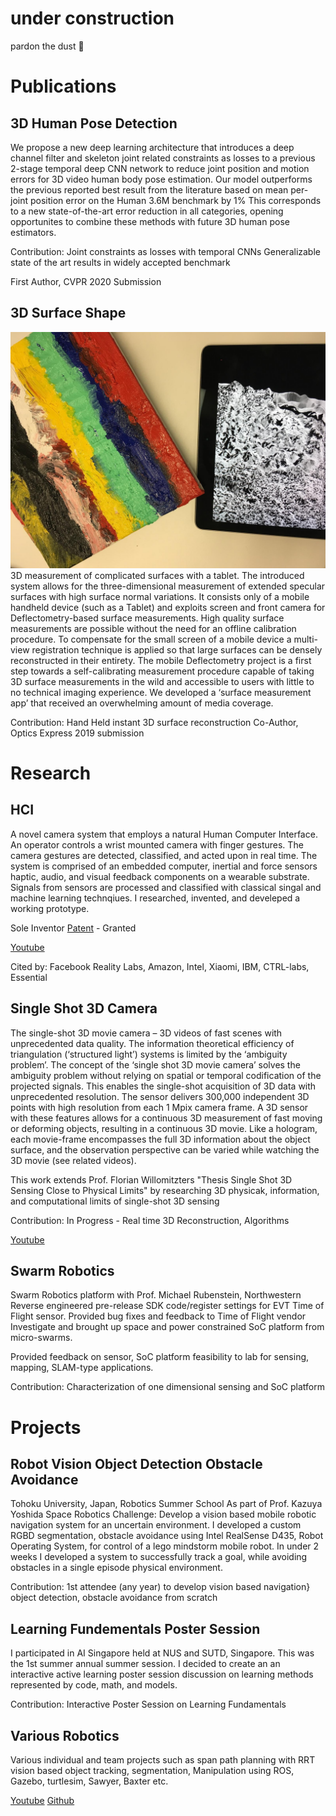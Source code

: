 # under construction 
pardon the dust 🐺

# Publications

## 3D Human Pose Detection
We propose a new deep learning architecture that introduces a deep channel filter 
and skeleton joint related constraints as losses to a previous 2-stage temporal 
deep CNN network to reduce joint position and motion errors for 3D 
video human body pose estimation. Our model outperforms the previous reported best 
result from the literature based on mean per-joint position error on the Human 3.6M 
benchmark by 1% This corresponds to a new state-of-the-art error reduction in all
categories, opening opportunites to combine these methods with future 3D human pose 
 estimators.

Contribution: Joint constraints as losses with temporal CNNs
Generalizable state of the art results in widely accepted benchmark

First Author, CVPR 2020 Submission

## 3D Surface Shape
![Painting](w19.jpg)
3D measurement of complicated surfaces with a tablet.
The introduced system allows for the three-dimensional measurement of extended 
specular surfaces with high surface normal variations. It consists only of a 
mobile handheld device (such as a Tablet) and exploits screen and front camera
for Deflectometry-based surface measurements. High quality surface measurements
are possible without the need for an offline calibration procedure. To compensate
for the small screen of a mobile device a multi-view registration technique is 
applied so that large surfaces can be densely reconstructed in their entirety. 
The mobile Deflectometry project is a first step towards a self-calibrating 
measurement procedure capable of taking 3D surface measurements in the wild 
and accessible to users with little to no technical imaging experience. 
We developed a ‘surface measurement app’ that received an overwhelming amount of
media coverage.

Contribution: Hand Held instant 3D surface reconstruction
Co-Author, Optics Express 2019 submission


# Research
## HCI
A novel camera system that employs a natural Human Computer Interface.
An operator controls a wrist mounted camera with finger gestures. 
The camera gestures are detected, classified, and acted upon in real time.
The system is comprised of an embedded computer, inertial and force sensors
haptic, audio, and visual feedback components on a wearable substrate. 
Signals from sensors are processed and classified with classical singal and machine
learning technqiues. 
I researched, invented, and develeped a working prototype. 

Sole Inventor [Patent](https://patents.google.com/patent/WO2015131157A1/en) - Granted

[Youtube](https://www.youtube.com/watch?v=2Af4aUWo0HI\&feature=youtu.be\&t=28)

Cited by: Facebook Reality Labs, Amazon, Intel, Xiaomi, IBM, CTRL-labs, Essential

## Single Shot 3D Camera
The single-shot 3D movie camera – 3D videos of fast scenes with unprecedented 
data quality. The information theoretical efficiency of triangulation 
(‘structured light’) systems is limited by the ‘ambiguity problem’. The 
concept of the ‘single shot 3D movie camera’ solves the ambiguity problem 
without relying on spatial or temporal codification of the projected signals.
This enables the single-shot acquisition of 3D data with unprecedented 
resolution. The sensor delivers 300,000 independent 3D points with high 
resolution from each 1 Mpix camera frame. A 3D sensor with these features 
allows for a continuous 3D measurement of fast moving or deforming objects, 
resulting in a continuous 3D movie. Like a hologram, each movie-frame 
encompasses the full 3D information about the object surface, and the observation
perspective can be varied while watching the 3D movie (see related videos).

This work extends Prof. Florian Willomitzters "Thesis Single Shot 3D 
Sensing Close to Physical Limits" by researching 3D physicak, information, 
and computational limits of single-shot 3D sensing

Contribution: In Progress - Real time 3D Reconstruction, Algorithms

[Youtube](https://www.youtube.com/watch?v=V6bOc3aBaHA)

## Swarm Robotics
Swarm Robotics platform with Prof. Michael Rubenstein, Northwestern
Reverse engineered pre-release SDK code/register settings for EVT Time of 
Flight sensor. Provided bug fixes and feedback to Time of Flight vendor 
Investigate and brought up space and power constrained SoC platform from micro-swarms. 

Provided feedback on sensor, SoC platform feasibility to lab for sensing, mapping, SLAM-type applications.

Contribution: Characterization of one dimensional sensing and SoC platform

# Projects

## Robot Vision Object Detection Obstacle Avoidance
Tohoku University, Japan, Robotics Summer School
As part of Prof. Kazuya Yoshida Space Robotics Challenge:
Develop a vision based mobile robotic navigation system for an uncertain environment.
I developed a custom RGBD segmentation, obstacle avoidance using Intel RealSense D435, 
Robot Operating System, for control of a lego mindstorm mobile robot.
In under 2 weeks I developed a system to successfully track a goal, while avoiding 
obstacles in a single episode physical environment.

Contribution: 1st attendee (any year) to develop vision based navigation}
object detection, obstacle avoidance from scratch

## Learning Fundementals Poster Session
I participated in AI Singapore held at NUS and SUTD, Singapore. This was the 1st 
summer annual summer session. I decided to create an an interactive active learning 
poster session discussion on learning methods represented by code, math, and models. 

Contribution: Interactive Poster Session on Learning Fundamentals

## Various Robotics
Various individual and team projects such as span path planning with RRT
vision based object tracking, segmentation,
Manipulation using ROS, Gazebo, turtlesim, Sawyer, Baxter etc.

[Youtube](https://www.youtube.com/watch?v=bqnysqX-sqw) [Github](https://github.com/mschlafly/baxterplaysyahtzee)
